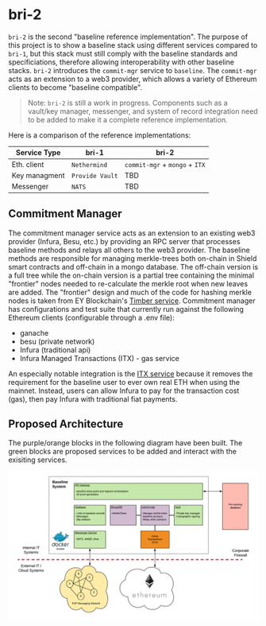 # bri-2

`bri-2` is the second "baseline reference implementation". The purpose of this project is to show a baseline stack using different services compared to `bri-1`, but this stack must still comply with the baseline standards and specificiations, therefore allowing interoperability with other baseline stacks. `bri-2` introduces the `commit-mgr` service to `baseline`. The `commit-mgr` acts as an extension to a web3 provider, which allows a variety of Ethereum clients to become "baseline compatible". 

> Note: `bri-2` is still a work in progress. Components such as a vault/key manager, messenger, and system of record integration need to be added to make it a complete reference implementation.

Here is a comparison of the reference implementations:

| Service Type | bri-1 | bri-2 |
| -------- | ----- | ----------- |
| Eth. client | `Nethermind` | `commit-mgr` + `mongo` + `ITX` |
| Key managment |`Provide Vault` | TBD |
| Messenger | `NATS` | TBD |

## Commitment Manager

The commitment manager service acts as an extension to an existing web3 provider (Infura, Besu, etc.) by providing an RPC server that processes baseline methods and relays all others to the web3 provider. The baseline methods are responsible for managing merkle-trees both on-chain in Shield smart contracts and off-chain in a mongo database. The off-chain version is a full tree while the on-chain version is a partial tree containing the minimal "frontier" nodes needed to re-calculate the merkle root when new leaves are added. The "frontier" design and much of the code for hashing merkle nodes is taken from EY Blockchain's [Timber service](https://github.com/EYBlockchain/timber). Commitment manager has configurations and test suite that currently run against the following Ethereum clients (configurable through a .env file):
- ganache
- besu (private network)
- Infura (traditional api)
- Infura Managed Transactions (ITX) - gas service

An especially notable integration is the [ITX service](https://infura.io/docs/transactions) because it removes the requirement for the baseline user to ever own real ETH when using the mainnet. Instead, users can allow Infura to pay for the transaction cost (gas), then pay Infura with traditional fiat payments.

## Proposed Architecture

The purple/orange blocks in the following diagram have been built. The green blocks are proposed services to be added and interact with the exisiting services.

![baseline-architecture](../../assets/bri-2/bri-2-stack.png)
